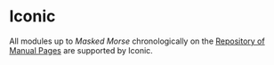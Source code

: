 # Iconic

All modules up to _Masked Morse_ chronologically on the [Repository of Manual Pages](https://ktane.timwi.de/) are supported by Iconic.
